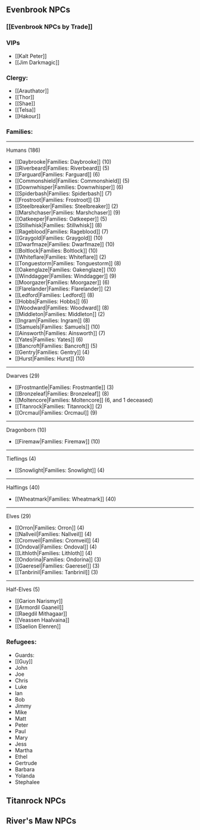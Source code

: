 ## Evenbrook NPCs

### [[Evenbrook NPCs by Trade]]

### VIPs
* [[Kalt Peter]]
* [[Jim Darkmagic]]

### Clergy:
* [[Arauthator]]
* [[Thor]]
* [[Shae]]
* [[Telsa]]
* [[Hakour]]

### Families:

---

Humans (186)
* [[Daybrooke|Families: Daybrooke]] (10)
* [[Riverbeard|Families: Riverbeard]] (5)
* [[Farguard|Families: Farguard]] (6)
* [[Commonshield|Families: Commonshield]] (5)
* [[Downwhisper|Families: Downwhisper]] (6)
* [[Spiderbash|Families: Spiderbash]] (7)
* [[Frostroot|Families: Frostroot]] (3)
* [[Steelbreaker|Families: Steelbreaker]] (2)
* [[Marshchaser|Families: Marshchaser]] (9)
* [[Oatkeeper|Families: Oatkeeper]] (5)
* [[Stillwhisk|Families: Stillwhisk]] (8)
* [[Rageblood|Families: Rageblood]] (7)
* [[Graygold|Families: Graygold]] (10)
* [[Dwarfmaze|Families: Dwarfmaze]] (10)
* [[Boltlock|Families: Boltlock]] (10)
* [[Whiteflare|Families: Whiteflare]] (2)
* [[Tonguestorm|Families: Tonguestorm]] (8)
* [[Oakenglaze|Families: Oakenglaze]] (10)
* [[Winddagger|Families: Winddagger]] (9)
* [[Moorgazer|Families: Moorgazer]] (6)
* [[Flarelander|Families: Flarelander]] (2)
* [[Ledford|Families: Ledford]] (8)
* [[Hobbs|Families: Hobbs]] (6)
* [[Woodward|Families: Woodward]] (8)
* [[Middleton|Families: Middleton]] (2)
* [[Ingram|Families: Ingram]] (8)
* [[Samuels|Families: Samuels]] (10)
* [[Ainsworth|Families: Ainsworth]] (7)
* [[Yates|Families: Yates]] (6)
* [[Bancroft|Families: Bancroft]] (5)
* [[Gentry|Families: Gentry]] (4)
* [[Hurst|Families: Hurst]] (10)

---

Dwarves (29)
* [[Frostmantle|Families: Frostmantle]] (3)
* [[Bronzeleaf|Families: Bronzeleaf]] (8)
* [[Moltencore|Families: Moltencore]] (6, and 1 deceased)
* [[Titanrock|Families: Titanrock]] (2)
* [[Orcmaul|Families: Orcmaul]] (9)

---

Dragonborn (10)
* [[Firemaw|Families: Firemaw]] (10)

---

Tieflings (4)
* [[Snowlight|Families: Snowlight]] (4)

---

Halflings (40)
* [[Wheatmark|Families: Wheatmark]] (40)

---

Elves (29)
* [[Orron|Families: Orron]] (4)
* [[Nallveil|Families: Nallveil]] (4)
* [[Cromveil|Families: Cromveil]] (4)
* [[Ondoval|Families: Ondoval]] (4)
* [[Lithloth|Families: Lithloth]] (4)
* [[Ondorina|Families: Ondorina]] (3)
* [[Gaeresel|Families: Gaeresel]] (3)
* [[Tanbrinil|Families: Tanbrinil]] (3)

---

Half-Elves (5)
* [[Garion Narismyr]]
* [[Armordil Gaaneil]]
* [[Raegdil Mithagaar]]
* [[Veassen Haalvaina]]
* [[Saelion Elenren]]

### Refugees:
* Guards:
 * [[Guy]]
 * John
 * Joe
 * Chris
 * Luke
 * Ian
* Bob
* Jimmy
* Mike
* Matt
* Peter
* Paul
* Mary
* Jess
* Martha
* Ethel
* Gertrude
* Barbara
* Yolanda
* Stephalee

## Titanrock NPCs
 
## River's Maw NPCs